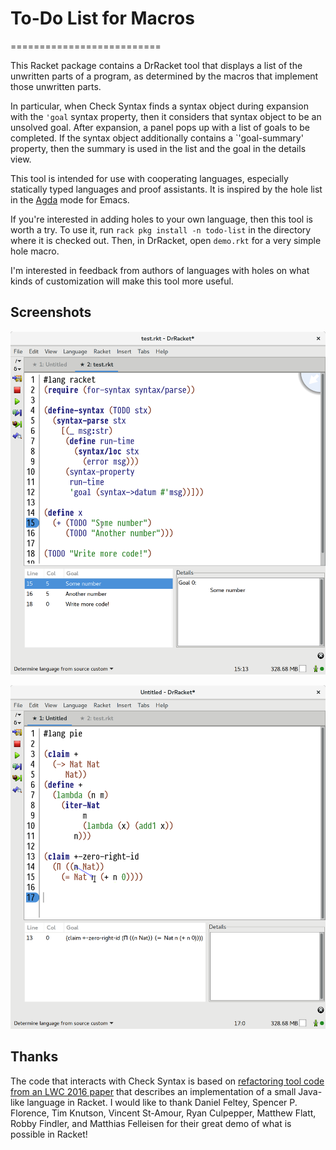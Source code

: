 # To-Do List for Macros
==========================

This Racket package contains a DrRacket tool that displays a list of the unwritten parts of a program, as determined by the macros that implement those unwritten parts.

In particular, when Check Syntax finds a syntax object during expansion with the `'goal` syntax property, then it considers that syntax object to be an unsolved goal. After expansion, a panel pops up with a list of goals to be completed. If the syntax object additionally contains a `'goal-summary' property, then the summary is used in the list and the goal in the details view.

This tool is intended for use with cooperating languages, especially statically typed languages and proof assistants. It is inspired by the hole list in the [Agda](http://wiki.portal.chalmers.se/agda/pmwiki.php) mode for Emacs.

If you're interested in adding holes to your own language, then this tool is worth a try. To use it, run `rack pkg install -n todo-list` in the directory where it is checked out. Then, in DrRacket, open `demo.rkt` for a very simple hole macro.

I'm interested in feedback from authors of languages with holes on what kinds of customization will make this tool more useful.


## Screenshots
![Screenshot of Racket with a todo list](demo.png)

![Screenshot of Pie with a todo list](pie-screenshot.png)

## Thanks

The code that interacts with Check Syntax is based on [refactoring tool code from an LWC 2016 paper](https://github.com/dfeltey/lwc2016) that describes an implementation of a small Java-like language in Racket. I would like to thank Daniel Feltey, Spencer P. Florence, Tim Knutson, Vincent St-Amour, Ryan Culpepper, Matthew Flatt, Robby Findler, and Matthias Felleisen for their great demo of what is possible in Racket!
